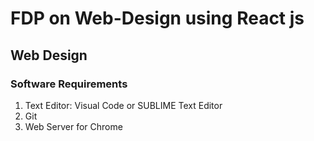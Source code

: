 # FDP on Web-Design using React js
## Web Design
### Software Requirements 
1. Text Editor: Visual Code or SUBLIME Text Editor
2. Git
3. Web Server for Chrome
